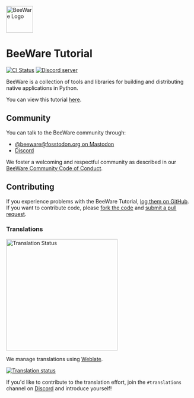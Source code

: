 <a href="https://beeware.org"><img src="https://beeware.org/static/images/brutus-270.png" alt="BeeWare Logo" height="72"></a> <!-- rumdl-disable-line MD033 MD041 -->

# BeeWare Tutorial

[![CI Status](https://github.com/beeware/beeware-tutorial/workflows/CI/badge.svg?branch=main)](https://github.com/beeware/beeware-tutorial/actions) [![Discord server](https://img.shields.io/discord/836455665257021440?label=Discord%20Chat&logo=discord&style=plastic)](https://beeware.org/bee/chat/)

BeeWare is a collection of tools and libraries for building and distributing native applications in Python.

You can view this tutorial [here](https://tutorial.beeware.org/).

## Community

You can talk to the BeeWare community through:

- [@beeware@fosstodon.org on Mastodon](https://fosstodon.org/@beeware)
- [Discord](https://beeware.org/bee/chat/)

We foster a welcoming and respectful community as described in our [BeeWare Community Code of Conduct](https://beeware.org/community/behavior/code-of-conduct/).

## Contributing

If you experience problems with the BeeWare Tutorial, [log them on GitHub](https://github.com/beeware/beeware-tutorial/issues). If you want to contribute code, please [fork the code](https://github.com/beeware/beeware-tutorial) and [submit a pull request](https://github.com/beeware/beeware-tutorial/pulls).

### Translations

<a href="https://hosted.weblate.org/engage/beeware/"><img src="https://hosted.weblate.org/widget/beeware/open-graph.png" alt="Translation Status" width="300"></a> <!-- rumdl-disable-line MD033 -->

We manage translations using [Weblate](https://weblate.org/).

[![Translation status](https://hosted.weblate.org/widget/beeware/horizontal-blue.svg)](https://hosted.weblate.org/engage/beeware/)

If you'd like to contribute to the translation effort, join the `#translations` channel on [Discord](https://beeware.org/bee/chat/) and introduce yourself!
